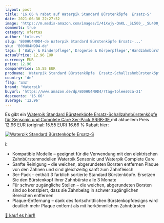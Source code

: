 ```yaml
---
layout: post
title: '16.66 % rabat auf Waterpik Standard Bürstenköpfe  Ersatz-S'
date: 2021-06-30 22:27:52
image: 'https://m.media-amazon.com/images/I/41Xwjy-QnKL._SL500_._SL400_.jpg'
comments: true
category: ofertas
author: 'tole.es'
slug: 'B00HU4N9D4-de Waterpik Standard Bürstenköpfe Ersatz-...'
sku: 'B00HU4N9D4-de'
tags: [ 'Baby- & Kinderpflege','Drogerie & Körperpflege','Handzahnbürsten','Mund- & Zahnpflege','Zahnbürsten & Ersatzzahnbürsten','Zahnpflege für Babys','Zahnpflege für Babys & Kinder','waterpik', ]
actualPrice: 12.96 EUR
currency: EUR
price: 12.96
comparePrice: 15.55 EUR
prodname: 'Waterpik Standard Bürstenköpfe  Ersatz-Schallzahnbürstenköpfe für Sensonic und Complete Care  3er-Pack  SRRB-3E '
country: 'de'
flag: '🇩🇪'
brand: 'Waterpik'
buyurl: 'https://www.amazon.de/dp/B00HU4N9D4/?tag=tolees0ca-21'
descuento: '16.66'
average: '12.96'
---
```


Es gibt ein [Waterpik Standard Bürstenköpfe  Ersatz-Schallzahnbürstenköpfe für Sensonic und Complete Care  3er-Pack  SRRB-3E ](https://www.amazon.de/dp/B00HU4N9D4/?tag=tolees0ca-21) mit aktuellem Preis 12.96 EUR (original: 15.55 EUR) 16.66 % Rabatt hier:

[![Waterpik Standard Bürstenköpfe  Ersatz-S](https://m.media-amazon.com/images/I/41Xwjy-QnKL._SL500_._SL400_.jpg)](https://www.amazon.de/dp/B00HU4N9D4/?tag=tolees0ca-21)

ℹ️:

- Kompatible Modelle – geeignet für die Verwendung mit den elektrischen Zahnbürstenmodellen Waterpik Sensonic und Waterpik Complete Care
- Sanfte Reinigung – die weichen, abgerundeten Borsten entfernen Plaque von den Zähnen und sind gleichzeitig sanft zum Zahnfleisch
- 3er-Pack – enthält 3 farblich sortierte Standard Bürstenköpfe. Ersetzen Sie den Bürstenkopf Ihrer Zahnbürste alle 3 Monate
- Für schwer zugängliche Stellen – die weichen, abgerundeten Borsten sind so konzipiert, dass sie Zahnbelag in schwer zugänglichen Bereichen entfernen
- Plaque-Entfernung – dank des fortschrittlichen Bürstenkopfdesigns wird deutlich mehr Plaque entfernt als mit herkömmlichen Zahnbürsten

[🛒 kauf es hier!!](https://www.amazon.de/dp/B00HU4N9D4/?tag=tolees0ca-21)
